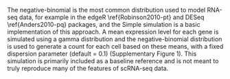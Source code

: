 The negative-binomial is the most common distribution used to model RNA-seq data, for example in the edgeR \ref{Robinson2010-pt} and DESeq \ref{Anders2010-pq} packages, and the Simple simulation is a basic implementation of this approach. A mean expression level for each gene is simulated using a gamma distribution and the negative-binomial distribution is used to generate a count for each cell based on these means, with a fixed dispersion parameter (default = 0.1) (Supplementary Figure 1). This simulation is primarily included as a baseline reference and is not meant to truly reproduce many of the features of scRNA-seq data.